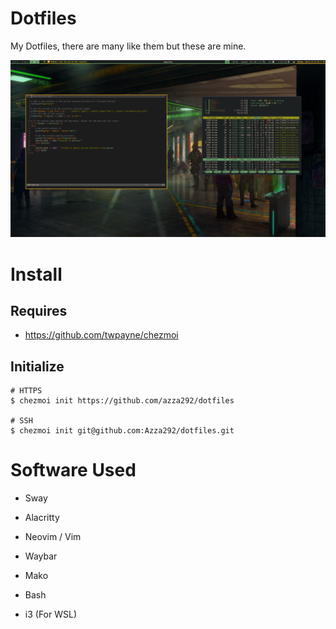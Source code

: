 # Dotfiles
My Dotfiles, there are many like them but these are mine.

![alt text](./screenshot.png "Dotfiles Screenshot")

# Install

## Requires
- https://github.com/twpayne/chezmoi

## Initialize

```shell
# HTTPS
$ chezmoi init https://github.com/azza292/dotfiles

# SSH
$ chezmoi init git@github.com:Azza292/dotfiles.git
```


# Software Used

- Sway
- Alacritty
- Neovim / Vim
- Waybar
- Mako
- Bash

- i3 (For WSL)

